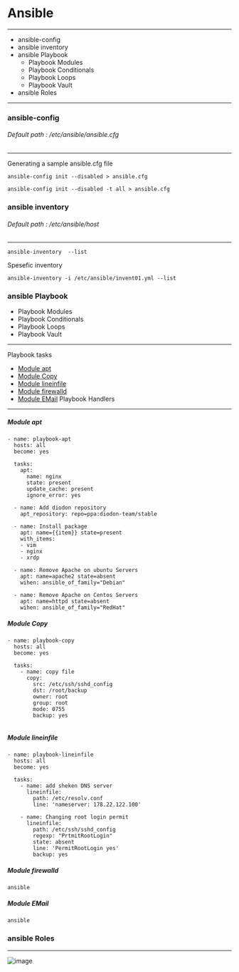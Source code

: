 
# Ansible
---------------------------
- ansible-config
- ansible inventory
- ansible Playbook
    * Playbook Modules
    * Playbook Conditionals
    * Playbook Loops
    * Playbook Vault
- ansible Roles
-------------------------------------
### ansible-config
###### Default path : /etc/ansible/ansible.cfg
-------------------------------------
Generating a sample ansible.cfg file
```
ansible-config init --disabled > ansible.cfg
```
```
ansible-config init --disabled -t all > ansible.cfg
```
### ansible inventory

###### Default path : /etc/ansible/host
----------------------------------
```
ansible-inventory  --list 
```
Spesefic inventory
```
ansible-inventory -i /etc/ansible/invent01.yml --list
```
### ansible Playbook
- Playbook Modules
- Playbook Conditionals
- Playbook Loops
- Playbook Vault 
-----------------------------------------
Playbook tasks
* [Module apt](####rd)
* [Module Copy]()
* [Module lineinfile]()
* [Module firewalld]()
* [Module EMail]()
Playbook Handlers

----------------------------------------------------------------
##### Module apt
```
- name: playbook-apt
  hosts: all
  become: yes

  tasks:
    apt:
      name: nginx
      state: present
      update_cache: present
      ignore_error: yes

  - name: Add diodon repository
    apt_repository: repo=ppa:diodon-team/stable

  - name: Install package
    apt: name={{item}} state=present
    with_items:
    - vim
    - nginx
    - xrdp

  - name: Remove Apache on ubuntu Servers
    apt: name=apache2 state=absent
    wihen: ansible_of_family="Debian"

  - name: Remove Apache on Centos Servers
    apt: name=httpd state=absent
    wihen: ansible_of_family="RedHat"

```
##### Module Copy
```
- name: playbook-copy
  hosts: all
  become: yes

  tasks:
    - name: copy file
      copy:
        src: /etc/ssh/sshd_config
        dst: /root/backup
        owner: root
        group: root
        mode: 0755
        backup: yes
        
```
##### Module lineinfile
```
- name: playbook-lineinfile
  hosts: all
  become: yes

  tasks:
    - name: add sheken DNS server
      lineinfile:
        path: /etc/resolv.conf
        line: 'nameserver: 178.22.122.100'

    - name: Changing root login permit
      lineinfile:
        path: /etc/ssh/sshd_config
        regexp: "PrtmitRootLogin"
        state: absent
        line: 'PermitRootLogin yes'
        backup: yes
```

##### Module firewalld
```
ansible
```
##### Module EMail
```
ansible
```
### ansible Roles  
-------------------------------------
![image](https://github.com/rezaabedi1365/Devops/assets/117336743/66947d81-9aca-4f77-b79e-f2f487985aa0)
